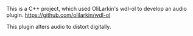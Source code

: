 This is a C++ project, which used OliLarkin's wdl-ol to develop an audio plugin.
https://github.com/olilarkin/wdl-ol

This plugin alters audio to distort digitally.
